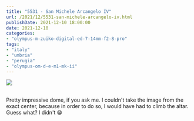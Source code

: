 ```yaml
---
title: "5531 - San Michele Arcangelo IV"
url: /2021/12/5531-san-michele-arcangelo-iv.html
publishDate: 2021-12-10 18:00:00
date: 2021-12-10
categories:
- "olympus-m-zuiko-digital-ed-7-14mm-f2-8-pro"
tags:
- "italy"
- "umbria"
- "perugia"
- "olympus-om-d-e-m1-mk-ii"
---
```

<div class="container">
<div class="center"><a target="_blank" href="https://d25zfm9zpd7gm5.cloudfront.net/1200x1200/2019/20190902_123610_lr.jpg"><img class="webfeedsFeaturedVisual" src="https://d25zfm9zpd7gm5.cloudfront.net/0600x0600/2019/20190902_123610_lr.jpg" /></a></div>
</div>
<br />

Pretty impressive dome, if you ask me. I couldn't take the
image from the exact center, because in order to do so, I
would have had to climb the altar. Guess what? I didn't :grin:
